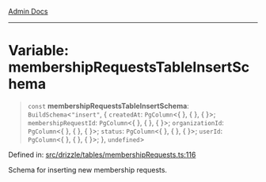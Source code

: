[Admin Docs](/)

***

# Variable: membershipRequestsTableInsertSchema

> `const` **membershipRequestsTableInsertSchema**: `BuildSchema`\<`"insert"`, \{ `createdAt`: `PgColumn`\<\{ \}, \{ \}, \{ \}\>; `membershipRequestId`: `PgColumn`\<\{ \}, \{ \}, \{ \}\>; `organizationId`: `PgColumn`\<\{ \}, \{ \}, \{ \}\>; `status`: `PgColumn`\<\{ \}, \{ \}, \{ \}\>; `userId`: `PgColumn`\<\{ \}, \{ \}, \{ \}\>; \}, `undefined`\>

Defined in: [src/drizzle/tables/membershipRequests.ts:116](https://github.com/Sourya07/talawa-api/blob/2dc82649c98e5346c00cdf926fe1d0bc13ec1544/src/drizzle/tables/membershipRequests.ts#L116)

Schema for inserting new membership requests.
